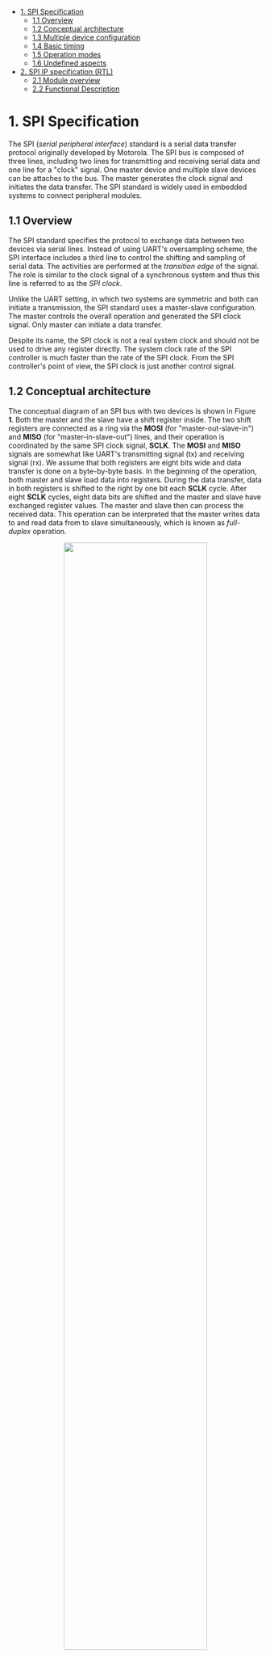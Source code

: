 - [1. SPI Specification](#1-spi-specification)
  - [1.1 Overview](#11-overview)
  - [1.2 Conceptual architecture](#12-conceptual-architecture)
  - [1.3 Multiple device configuration](#13-multiple-device-configuration)
  - [1.4 Basic timing](#14-basic-timing)
  - [1.5 Operation modes](#15-operation-modes)
  - [1.6 Undefined aspects](#16-undefined-aspects)
- [2. SPI IP specification (RTL)](#2-spi-ip-specification-rtl)
  - [2.1 Module overview](#21-module-overview)
  - [2.2 Functional Description](#22-functional-description)

# 1. SPI Specification

The SPI (*serial peripheral interface*) standard is a serial data transfer
protocol originally developed by Motorola. The SPI bus is composed of three
lines, including two lines for transmitting and receiving serial data and one
line for a "clock" signal. One master device and multiple slave devices can be
attaches to the bus. The master generates the clock signal and initiates the
data transfer. The SPI standard is widely used in embedded systems to connect
peripheral modules. 

## 1.1 Overview

The SPI standard specifies the protocol to exchange data between two devices via
serial lines. Instead of using UART's oversampling scheme, the SPI interface
includes a third line to control the shifting and sampling of serial data. The
activities are performed at the *transition edge* of the signal. The role is
similar to the clock signal of a synchronous system and thus this line is
referred to as the *SPI clock*.

Unlike the UART setting, in which two systems are symmetric and both can
initiate a transmission, the SPI standard uses a master-slave configuration. The
master controls the overall operation and generated the SPI clock signal. Only
master can initiate a data transfer.

Despite its name, the SPI clock is not a real system clock and should not be
used to drive any register directly. The system clock rate of the SPI controller
is much faster than the rate of the SPI clock. From the SPI controller's point
of view, the SPI clock is just another control signal.

## 1.2 Conceptual architecture

The conceptual diagram of an SPI bus with two devices is shown in Figure **1**. 
Both the master and the slave have a shift register inside. The two
shift registers are connected as a ring via the **MOSI** (for
"master-out-slave-in") and **MISO** (for "master-in-slave-out") lines, and their
operation is coordinated by the same SPI clock signal, **SCLK**. The **MOSI**
and **MISO** signals are somewhat like UART's transmitting signal (tx) and
receiving signal (rx). We assume that both registers are eight bits wide and
data transfer is done on a byte-by-byte basis. In the beginning of the
operation, both master and slave load data into registers. During the data
transfer, data in both registers is shifted to the right by one bit each
**SCLK** cycle. After eight **SCLK** cycles, eight data bits are shifted and the
master and slave have exchanged register values. The master and slave then can
process the received data. This operation can be interpreted that the master
writes data to and read data from to slave simultaneously, which is known as
*full-duplex* operation.

<p align="center">
  <img src="images/01-spi_conceptual_diagram.svg" width="75%"><br>
  <em>Figure 1: Conceptual diagram of an SPI bus.</em>
</p>

In addition to the **MOSI**, **MISO**, and **SCLK** lines, a slave device may
also have an active-low chip select input, **CS** (chip select) also called
**SS_N** (for "slave select"). It can be used for the master to select the
desired slave device if there are multiple slave devices on the bus. Many SPI
devices also use **CS** for certain control functionality and it cannot be
omitted, even in a single-slave configuration.

## 1.3 Multiple device configuration

The SPI standard supports a multiple-slave configuration, in which a master
device can control more than one slave device. There are two basic schemes,
which are the *parallel configuration* and the *daisy-chain configuration*.

The parallel configuration uses a dedicated **CS** line for each slave device,
as shown in Figure **2**. An **CS** line functions as the chip
select signal and the master can select the desired device by asserting the
corresponding line. This configuration can accommodate a master and
“independent” slave devices. Since the **MISO** lines of the slaves are tied
together, the **MISO** line must be driven by a tristate buffer and its output
should be in a high-impedance state when the slave device is not selected.

<p align="center">
  <img src="images/02-spi_parallel_configuration.svg" width="60%"><br>
  <em>Figure 2: Parallel configuration</em>
</p>

The daisy-chain configuration connects the **MOSI** and **MISO** lines into a
cascading chain, as shown in Figure **3**. A single **CS** line is used
to control all slave devices. Conceptually, the chain forms a large shift
register and the data is transferred serially from device to device. The devices
in this configuration must be "cooperative" and follow the same protocol to
transmit, insert, and extract data byte.

<p align="center">
  <img src="images/03-spi_daisy_chain_configuration.svg" width="60%"><br>
  <em>Figure 3: Daisy-chain configuration</em>
</p>

## 1.4 Basic timing

The SPI bus uses the *edges* of SPI clock (**SCLK**) to control and synchronize
the bit data transfer. We can define two activities during a bit transfer:
*driving* (i.e., shifting) a new bit to the data line and *sampling* (i.e.,
latching) a bit from the data line. The driving and sampling are completed in
the same SPI clock cycle but take place in opposite clock edges.

A representative timing diagram is shown in Figure **4**. Initially the
bus is idle and the **SCLK** line is 0. At $t_{0}$, the master asserts **CS**
and the designated slave places the first date bit (bit 7) on **MISO** line. At
$t_{1}$, the master start the SPI clock and driver the bit b7 on **MOSI** line.
Since the first half of the SPI clock period is 0, the value on **SCLK** remains
unchanged. At $t_{2}$, the master raises the SPI clock and progresses to the
second half of the clock period. At the 0-to-1 transition edge, the master
samples the data on **MISO** and the slave samples the data on **MOSI**. At
$t_{3}$, the first SPI clock cycle is completed. The master starts the second
SPI clock period and lowers **SCLK**. Both master and slave drive new bits to
the data line. At $t_{4}$, the master raises **SCLK** again and both master and
slave sample the new data bits.

<p align="center">
  <img src="images/04-spi_timing_diagram_data.svg" width="60%"><br>
  <em>Figure 4: Representative timing diagram of an SPI data transfer</em>
</p>

The driving and sampling activities are repeated until eight data bits are
transferred. The last data are sampled at $t_{5}$ and **SCLK** returns to 0 at
$t_{6}$. At $t_{7}$, the master de-asserts **CS**. Note that all samplings are
performed at the rising edges of **SCLK** and all drivings (with the exception
of the initial one) are performed at the falling edges of **SCLK**.

## 1.5 Operation modes

The SPI’s *operation mode* defines the relationships between the SPI clock edges
and driving and sampling activities on the data lines. There are four modes. The
modes depend on two parameters, which are *clock polarity* (abbreviated as
*cpol*) and *clock phase* (abbreviated as *cpha*). The clock polarity is defined
as the value of **SCLK** when it is idle, which can be either 0 or 1. The clock
phase is harder to define. One interpretation is whether a clock edge is used in
driving the first data bit. If *cpha* is 1, the master drives the bit at the
*first transition edge*. If *cpha* is 0, the master drives the bit at the
*zeroth transition edge* (which means no edge or not the first edge).

Based on the two parameters, the SPI mode is defined as follows:

- Mode 0: *cpol* = 0 and *cpha* = 0
- Mode 1: *cpol* = 0 and *cpha* = 1
- Mode 2: *cpol* = 1 and *cpha* = 0
- Mode 3: *cpol* = 1 and *cpha* = 1

Note that the timing diagram in Figure **4** corresponds to mode 0
since **SCLK** is 0 when it is idle and the first bit is not driven by the first
transition edge.

The timing diagram of four modes is shown in Figure **5**. Mode 0 is
the most commonly used mode. In this mode, the idle value is 0 and the clock
cycle begins with 0. Since the idle value and clock’s starting value are the
same, the first data bit is driven before the first transition edge. In mode 1,
the idle value is also 0, but the clock cycle begins with 1. The starting value
of 1 leads to a 0-to-1 transition edge and thus the first bit is driven at the
first edge. Note that in these two modes the clock period and the starting time
are the same but their values are out of phase.

<p align="center">
  <img src="images/05-spi_timing_diagram_modes.svg" width="60%"><br>
  <em>Figure 5: SPI modes</em>
</p>

The **SCLK** idle value in modes 2 and 3 are 1. The **SCLK** waveform in mode 2
is the exact opposite of that in mode 0 and the waveform in mode 3 is the exact
opposite of that in mode 1. Again, note that the clock period and the starting
time are the same for all modes.

## 1.6 Undefined aspects

The SPI interface was developed by Motorola and has become a *de facto
standard*. There is no governing body or organization overseeing the standard.
Several important aspects are not defined in the standard. The first aspect is
the use of the **CS** signal. The **CS** signal mainly acts as an enable or
chip-select signal. A slave device is disabled if its **CS** is not asserted. In
many devices, the **CS** also functions as a control signal. The data exchange
is done on a transaction-by-transaction basis:

- <font color="yellow">The master asserts **CS**.</font>
- The master and the selected slave transfer data bits.
- The master de-asserts **CS**.

A transaction is shown in Figure **6**. The edges caused by asserting
and de-asserting **CS** are used to activate certain actions, such as driving a
bit or latching parallel data, in the slave device. This implies that **CS**
must be connected to the master even if there is only one slave device; in other
words, simply tying it to 0 will not work. The SPI standard does not explicitly
define the role of the **CS** signal or protocol on the transaction. In
addition, the timing requirement of “setup time” of **CS**,
$`t_{\text{SS\_ SETUP}}`$, which is the interval between the **CS** assertion and
clock initiation, “hold time” of **CS**, $`t_{\text{SS\_HOLD}}`$, which is the
interval between the **CS** de-assertion and clock termination, and the
turn-around time between two transactions, $`t_{\text{SS\_TURN}}`$, are not
specified.

<p align="center">
  <img src="images/06-spi_timing_diagram_undefined_aspects.svg" width="60%"><br>
  <em>Figure 6: Timming with CS signal</em>
</p>

The second undefined aspect is the number of bits in one data exchange. There
are eight bits transferred in Figure **4**. However, the SPI standard does not
specify the number of bits transferred in a transaction. Finally, the SPI
standard does not specify the bit order of transmission; i.e., whether the MSB
or LSB of a data byte or data word is transferred first. “MSB first” is commonly
used but not warranted. Because of these undefined aspects, we must consult the
device’s data sheet and tailor the access for each device. This is commonly done
by software driver and application.

# 2. SPI IP specification (RTL)

## 2.1 Module overview

The `spi_ip` module implements a configurable Serial Peripheral Interface (SPI) master. 
It supports selectable clock polarity (`cpol_i`) and clock phase (`cpha_i`) modes,
programmable clock division (`dvsr_i`), and 8-bit data transfers. The core handles
the SPI transaction flow: loading data to transmit, shifting out on `mosi_o`, 
sampling data from `miso_i`, and signaling completion through `spi_done_tick_o`.
A ready flag allows external logic to coordinate new transactions.

| **Signal**        | **Direction** | **Width** | **Description**                                                                               |
| ----------------- | ------------- | --------- | --------------------------------------------------------------------------------------------- |
| `clk_i`           | Input         | 1         | System clock input used for internal logic and baud-rate generation.                          |
| `rst_i`           | Input         | 1         | Active-high synchronous reset, initializes the module to the idle state.                      |
| `din_i`           | Input         | 8         | 8-bit parallel input data to be transmitted over the SPI bus.                                 |
| `dvsr_i`          | Input         | 16        | Clock divisor value for generating SPI clock (`sclk_o`) from `clk_i`.                         |
| `start_i`         | Input         | 1         | Control signal to start an SPI transfer when asserted high.                                   |
| `cpol_i`          | Input         | 1         | Clock polarity selection (0 = idle low, 1 = idle high).                                       |
| `cpha_i`          | Input         | 1         | Clock phase selection (0 = sample on leading edge, 1 = sample on trailing edge).              |
| `dout_o`          | Output        | 8         | 8-bit parallel output data received from the SPI slave device.                                |
| `spi_done_tick_o` | Output        | 1         | One-cycle pulse asserted high to indicate transfer completion.                                |
| `ready_o`         | Output        | 1         | Indicates the module is ready to accept a new transfer (`1 = ready `).                        |
| `sclk_o`          | Output        | 1         | SPI serial clock output, derived from `clk_i` and controlled by `dvsr_i`, `cpol_i`, `cpha_i`. |
| `miso_i`          | Input         | 1         | Master-In-Slave-Out data line, carrying serial data from the SPI slave.                       |
| `mosi_o`          | Output        | 1         | Master-Out-Slave-In data line, carrying serial data to the SPI slave.                         |


## 2.2 Functional Description

The spi_ip core operates as an SPI master for full-duplex serial communication. 
When `start_i` is asserted, the module loads the parallel input `din_i` into a shift 
register and begins transferring data over the `mosi_o` line. Simultaneously, it 
samples serial data on `miso_i` according to the configured `cpol_i` and `cpha_i` settings. 
The SPI clock (`sclk_o`) is generated by dividing the input system clock (`clk_i`) 
with the programmable divisor `dvsr_i`. After 8 clock cycles, the transfer completes:
the received data is presented on `dout_o`, the `spi_done_tick_o` pulse is generated, 
and `ready_o` returns high, allowing new transactions to start.
